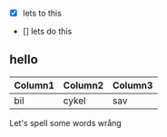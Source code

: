 - [x] lets to this
- [] lets do this

## hello

| Column1 | Column2 | Column3 |
| ------------- | -------------- | -------------- |
| bil | cykel | sav |

Let's spell some words wrång


